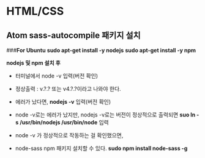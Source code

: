 # HTML/CSS 
## Atom sass-autocompile 패키지 설치
###**For Ubuntu**
**sudo apt-get install -y nodejs**
**sudo apt-get install -y npm**

**nodejs 및 npm 설치 후**
- 터미널에서 node -v 입력(버전 확인)
- 정상출력 : v.?.? 또는 v4.?.?이라고 나와야 한다.
- 에러가 났다면,
**nodejs -v** 입력(버전 확인)

- node -v로는 에러가 났지만, nodejs -v로는 버전이 정상적으로 출력되면
**suo ln -s /usr/bin/nodejs /usr/bin/node** 입력

- node -v 가 정상적으로 작동하는 걸 확인했으면,
- node-sass npm 패키지 설치할 수 있다.
**sudo npm install node-sass -g**
